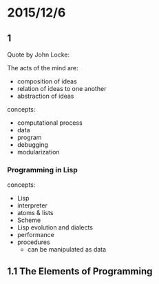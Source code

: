 # 2015/12/6

## 1

Quote by John Locke:

The acts of the mind are:
* composition of ideas
* relation of ideas to one another
* abstraction of ideas

concepts:

* computational process
* data
* program
* debugging
* modularization

### Programming in Lisp

concepts:

* Lisp
* interpreter
* atoms & lists
* Scheme
* Lisp evolution and dialects
* performance
* procedures
  * can be manipulated as data

## 1.1 The Elements of Programming

